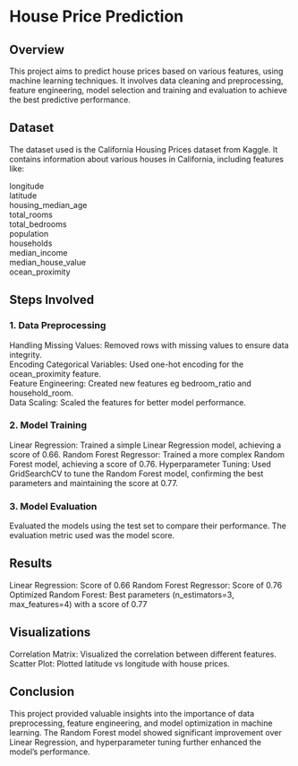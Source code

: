 # House Price Prediction

## Overview
This project aims to predict house prices based on various features, using machine learning techniques. It involves data cleaning and preprocessing, feature engineering, model selection and training and evaluation to achieve the best predictive performance.

## Dataset
The dataset used is the California Housing Prices dataset from Kaggle. It contains information about various houses in California, including features like:

longitude  
latitude  
housing_median_age  
total_rooms  
total_bedrooms  
population  
households  
median_income  
median_house_value  
ocean_proximity  

## Steps Involved

### 1. Data Preprocessing
Handling Missing Values: Removed rows with missing values to ensure data integrity.  
Encoding Categorical Variables: Used one-hot encoding for the ocean_proximity feature.  
Feature Engineering: Created new features eg bedroom_ratio and household_room.  
Data Scaling: Scaled the features for better model performance.  

### 2. Model Training
Linear Regression: Trained a simple Linear Regression model, achieving a score of 0.66.
Random Forest Regressor: Trained a more complex Random Forest model, achieving a score of 0.76.
Hyperparameter Tuning: Used GridSearchCV to tune the Random Forest model, confirming the best parameters and maintaining the score at 0.77.

### 3. Model Evaluation
Evaluated the models using the test set to compare their performance. The evaluation metric used was the model score.

## Results
Linear Regression: Score of 0.66
Random Forest Regressor: Score of 0.76
Optimized Random Forest: Best parameters (n_estimators=3, max_features=4) with a score of 0.77

## Visualizations
Correlation Matrix: Visualized the correlation between different features.
Scatter Plot: Plotted latitude vs longitude with house prices.

## Conclusion
This project provided valuable insights into the importance of data preprocessing, feature engineering, and model optimization in machine learning. The Random Forest model showed significant improvement over Linear Regression, and hyperparameter tuning further enhanced the model’s performance.
